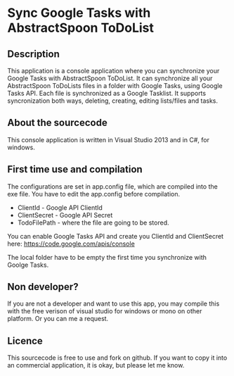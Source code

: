 Sync Google Tasks with AbstractSpoon ToDoList
=============================================

## Description
This application is a console application where you can synchronize your Google Tasks with AbstractSpoon ToDoList.
It can synchronize all your AbstractSpoon ToDoLists files in a folder with Google Tasks, using Google Tasks API. Each file is synchronized as a Google Tasklist.
It supports syncronization both ways, deleting, creating, editing lists/files and tasks.

## About the sourcecode
This console application is written in Visual Studio 2013 and in C#, for windows.

## First time use and compilation
The configurations are set in app.config file, which are compiled into the exe file. You have to edit the app.config before compilation.
- ClientId - Google API ClientId
- ClientSecret - Google API Secret
- TodoFilePath - where the file are going to be stored.

You can enable Google Tasks API and create you ClientId and ClientSecret here: https://code.google.com/apis/console

The local folder have to be empty the first time you synchronize with Goolge Tasks.

## Non developer?
If you are not a developer and want to use this app, you may compile this with the free verison of visual studio for windows or mono on other platform.
Or you can me a request.

## Licence
This sourcecode is free to use and fork on github. If you want to copy it into an commercial application, it is okay, but please let me know.